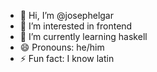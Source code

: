 - 👋 Hi, I’m @josephelgar
- 👀 I’m interested in frontend
- 🌱 I’m currently learning haskell
- 😄 Pronouns: he/him
- ⚡ Fun fact: I know latin
